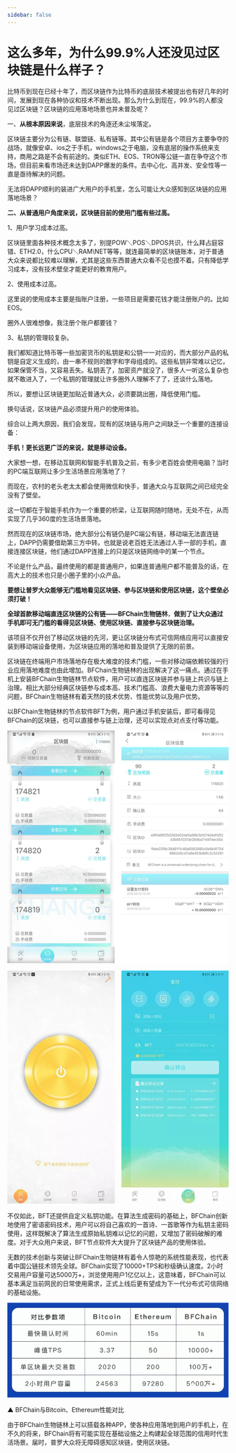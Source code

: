 ```yaml
---
sidebar: false
---
```


# 这么多年，为什么99.9%人还没见过区块链是什么样子？

比特币到现在已经十年了，而区块链作为比特币的底层技术被提出也有好几年的时间，发展到现在各种协议和技术不断出现。那么为什么到现在，99.9%的人都没见过区块链？区块链的应用落地场景也并未普及呢？  

一、**从根本原因来说**，底层技术的角逐还未尘埃落定。

区块链主要分为公有链、联盟链、私有链等。其中公有链是各个项目方主要争夺的战场，就像安卓、ios之于手机，windows之于电脑，没有底层的操作系统来支持，商用之路是不会有前途的。类似ETH、EOS、TRON等公链一直在争夺这个市场，但目前来看市场还未达到DAPP爆发的条件。去中心化、高并发、安全性等一直是亟待解决的问题。

无法将DAPP顺利的装进广大用户的手机里，怎么可能让大众感知到区块链的应用落地场景？

**二、从普通用户角度来说，区块链目前的使用门槛有些过高。**

1、用户学习成本过高。

区块链里面各种技术概念太多了，别提POW＼POS＼DPOS共识，什么拜占庭容错、ETH2.0，什么CPU＼RAM\NET等等，就连最简单的区块链账本，对于普通大众来说都比较难以理解，尤其是这些东西普通大众看不见也摸不着。只有降低学习成本，没有技术壁垒才能更好的教育用户。

2、使用成本过高。

这里说的使用成本主要是指账户注册，一些项目是需要花钱才能注册账户的。比如EOS。

圈外人很难想像，我注册个账户都要钱？

3、私钥的管理较复杂。  

我们都知道比特币等一些加密货币的私钥是和公钥一一对应的，而大部分产品的私钥是自定义生成的，由一串不规则的数字和字母组成的。这些私钥非常难以记忆，如果保管不当，又容易丢失。私钥丢了，加密资产就没了，很多人一听这么复杂也就不敢进入了，一个私钥的管理就让许多圈外人理解不了了，还谈什么落地。

所以，要想让区块链更加贴近普通大众，必须要跳出圈，降低使用门槛。

换句话说，区块链产品必须提升用户的使用体验。

综合以上两大原因，我们会发现，现有的区块链与用户之间缺乏一个重要的连接设备：

**手机！更长远更广泛的来说，就是移动设备。**

大家想一想，在移动互联网和智能手机普及之前，有多少老百姓会使用电脑？当时的PC端互联网让多少生活场景应用落地了？  

而现在，农村的老头老太太都会使用微信和快手，普通大众与互联网之间已经完全没有了壁垒。

这一切都在于智能手机作为一个重要的桥梁，让互联网随时随地，无处不在，从而实现了几乎360度的生活场景落地。  

然而现在的区块链市场，绝大部分公有链仍是PC端公有链，移动端无法直连链上，DAPP仍需要借助第三方中转。也就是说老百姓无法通过人手一部的手机，直接连接区块链，他们通过DAPP连接上的只是区块链网络中的某一个节点。

不论是什么产品，最终使用的都是普通用户，如果连普通用户都不能普及的话，在高大上的技术也只是小圈子里的小众产品。

**要想让普罗大众能够无门槛地看见区块链、参与区块链和使用区块链，这个壁垒必须打破！**

**全球首款移动端直连区块链的公有链——BFChain生物链林**，**做到了让大众通过手机即可无门槛的看得见区块链、使用区块链、直接参与区块链治理。**

该项目不仅开创了移动区块链的先河，更让区块链分布式可信网络应用可以直接安装到移动端设备使用，为区块链应用的落地和普及提供了无限的前景。

区块链在终端用户市场落地存在极大难度的技术门槛，一些对移动端依赖较强的行业应用落地难度也由此增加。BFChain生物链林的出现解决了这一痛点。通过在手机上安装BFChain生物链林节点软件，用户可以直连区块链并参与链上共识与链上治理。相比大部分经典区块链参与成本高、技术门槛高、浪费大量电力资源等等的问题，BFChain生物链林有着天然的技术优势、性能优势以及用户优势。

以BFChain生物链林的节点软件BFT为例，用户通过手机安装后，即可看得见BFChain的区块链，也可以直接参与链上治理，还可以实现点对点支付等功能。

![图片](./image//18-01.jpg)

![图片](./image//18-02.jpg)

不仅如此，BFT还提供自定义私钥功能。在算法生成密码的基础上，BFChain创新地使用了密语密码技术，用户可以将自己喜欢的一首诗、一首歌等作为私钥主密码使用，这样既解决了算法生成原始私钥难以记忆的问题，又增加了密码破解的难度。对于大众用户来说，BFT节点软件大大提升了区块链产品的使用体验。

无数的技术创新与突破让BFChain生物链林有着令人惊艳的系统性能表现，也代表着中国公链技术领先全球。BFChain实现了10000+TPS和秒级确认速度。2小时交易用户容量可达5000万+，浏览使用用户1亿亿以上，这意味着，BFChain可以基本满足当前网民的日常使用需求，正式上线后更有望成为下一代分布式可信网络的基础设施。

![](./image//18-03.jpg)

▲ BFChain与Bitcoin、Ethereum性能对比  

由于BFChain生物链林上可以搭载各种APP，使各种应用落地到用户的手机上，在不久的将来，BFChain将有可能实现在基础设施之上构建起全球范围的信用时代生活场景。届时，普罗大众将无障碍感知区块链，使用区块链。
